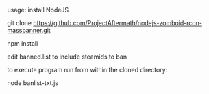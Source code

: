 usage:
install NodeJS

git clone https://github.com/ProjectAftermath/nodejs-zomboid-rcon-massbanner.git

npm install

edit banned.list to include steamids to ban

to execute program run from within the cloned directory:

node banlist-txt.js
